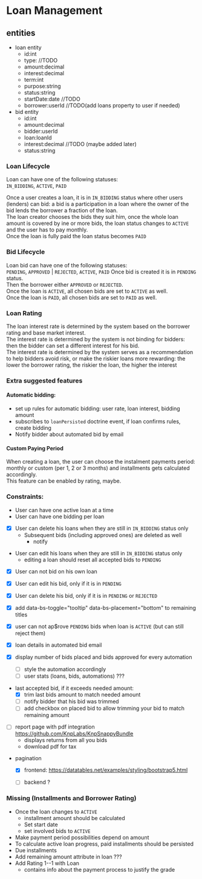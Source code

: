# Loan Management
## entities
* loan entity
    * id:int
    * type: //TODO
    * amount:decimal
    * interest:decimal
    * term:int
    * purpose:string
    * status:string 
    * startDate:date //TODO
    * borrower:userId //TODO(add loans property to user if needed)
* bid entity
    * id:int
    * amount:decimal
    * bidder:userId
    * loan:loanId
    * interest:decimal //TODO (maybe added later)
    * status:string


### Loan Lifecycle
Loan can have one of the following statuses:  
`IN_BIDDING`, `ACTIVE`, `PAID`

Once a user creates a loan, it is in `IN_BIDDING` status where other users (lenders)
can bid: a bid is a participation in a loan where the owner of the bid lends the borrower
a fraction of the loan.  
The loan creator chooses the bids they suit him, once the whole loan amount is covered by ine or more
bids, the loan status changes to `ACTIVE` and the user has to pay monthly.  
Once the loan is fully paid the loan status becomes `PAID`
### Bid Lifecycle
Loan bid can have one of the following statuses:  
`PENDING`, `APPROVED` | `REJECTED`, `ACTIVE`, `PAID`
Once bid is created it is in `PENDING` status.  
Then the borrower either `APPROVED` or `REJECTED`.  
Once the loan is `ACTIVE`, all chosen bids are set to `ACTIVE` as well.  
Once the loan is `PAID`, all chosen bids are set to `PAID` as well.

### Loan Rating
The loan interest rate is determined by the system based on the borrower rating and base market interest.  
The interest rate is determined by the system is not binding for bidders:  
then the bidder can set a different interest for his bid.  
The interest rate is determined by the system  serves as a recommendation to help bidders avoid risk, or make the riskier loans more rewarding:
the lower the borrower rating, the riskier the loan, the higher the interest

### Extra suggested features
#### Automatic bidding: 
- set up rules for automatic bidding: user rate, loan interest, bidding amount
- subscribes to `loanPersisted` doctrine event, if loan confirms rules, create bidding
- Notify bidder about automated bid by email
#### Custom Paying Period
When creating a loan, the user can choose the instalment payments period: monthly or custom (per 1, 2 or 3 months)
and installments gets calculated accordingly.  
This feature can be enabled by rating, maybe.

### Constraints:
- User can have one active loan at a time
- User can have one bidding per loan
- [x] User can delete his loans when they are still in `IN_BIDDING` status only
  - Subsequent bids (including approved ones) are deleted as well
    - notify
- User can edit his loans when they are still in `IN_BIDDING` status only
  - editing a loan should reset all accepted bids to `PENDING`
- [x] User can not bid on his own loan
- [x] User can edit his bid, only if it is in `PENDING`
- [x] User can delete his bid, only if it is in `PENDING` or `REJECTED`
- [x] add data-bs-toggle="tooltip" data-bs-placement="bottom" to remaining titles
- [x] user can not ap$rove `PENDING` bids when loan is `ACTIVE` (but can still reject them)

- [x] loan details in automated bid email

- [x] display number of bids placed and bids approved for every automation
  - [ ] style the automation accordingly
  - [ ] user stats (loans, bids, automations) ???

- last accepted bid, if it exceeds needed amount:
  - [x] trim last bids amount to match needed amount
  - [ ] notify bidder that his bid was trimmed
  - [ ] add checkbox on placed bid to allow trimming your bid to match remaining amount 

- [ ] report page with pdf integration https://github.com/KnpLabs/KnpSnappyBundle
  - displays returns from all you bids
  - download pdf for tax
- pagination 
  - [x] frontend: https://datatables.net/examples/styling/bootstrap5.html
  - [ ] backend ?


### Missing (Installments and Borrower Rating)
- Once the loan changes to `ACTIVE`
  - installment amount should be calculated
  - Set start date
  - set involved bids to `ACTIVE`
- Make payment period possibilities depend on amount
- To calculate active loan progress, paid installments should be persisted
- Due installments
- Add remaining amount attribute in loan ???
- Add Rating 1--1 with Loan
  - contains info about the payment process to justify the grade